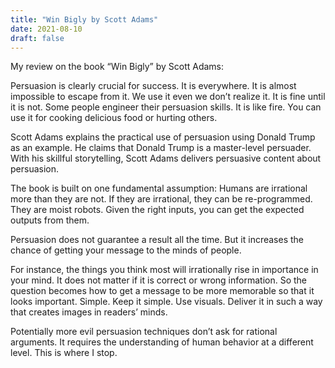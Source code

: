 ```yaml
---
title: "Win Bigly by Scott Adams"
date: 2021-08-10
draft: false
---
```


My review on the book “Win Bigly” by Scott Adams:

Persuasion is clearly crucial for success. It is everywhere. It is almost impossible to escape from it. We use it even we don’t realize it. It is fine until it is not. Some people engineer their persuasion skills. It is like fire. You can use it for cooking delicious food or hurting others.

Scott Adams explains the practical use of persuasion using Donald Trump as an example. He claims that Donald Trump is a master-level persuader. With his skillful storytelling, Scott Adams delivers persuasive content about persuasion.

The book is built on one fundamental assumption: Humans are irrational more than they are not. If they are irrational, they can be re-programmed. They are moist robots. Given the right inputs, you can get the expected outputs from them.

Persuasion does not guarantee a result all the time. But it increases the chance of getting your message to the minds of people.

For instance, the things you think most will irrationally rise in importance in your mind. It does not matter if it is correct or wrong information. So the question becomes how to get a message to be more memorable so that it looks important. Simple. Keep it simple. Use visuals. Deliver it in such a way that creates images in readers’ minds.

Potentially more evil persuasion techniques don’t ask for rational arguments. It requires the understanding of human behavior at a different level. This is where I stop.
